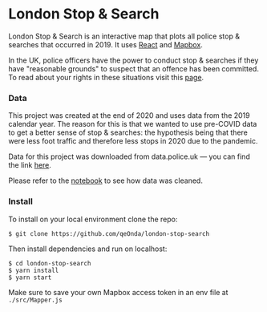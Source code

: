 # London Stop & Search
London Stop & Search is an interactive map that plots all police stop & searches that occurred in 2019. It uses [React](https://reactjs.org/) and [Mapbox](https://www.mapbox.com/).  

In the UK, police officers have the power to conduct stop & searches if they have "reasonable grounds" to suspect that an offence has been committed. To read about your rights in these situations visit this [page](https://www.libertyhumanrights.org.uk/advice_information/stop-and-search/).  

### Data
This project was created at the end of 2020 and uses data from the 2019 calendar year. The reason for this is that we wanted to use pre-COVID data to get a better sense of stop & searches: the hypothesis being that there were less foot traffic and therefore less stops in 2020 due to the pandemic.

Data for this project was downloaded from data.police.uk &mdash; you can find the link [here](https://data.police.uk/data/).  

Please refer to the [notebook](data_clean.ipynb) to see how data was cleaned. 

### Install 
To install on your local environment clone the repo:
```
$ git clone https://github.com/qeOnda/london-stop-search
```
Then install dependencies and run on localhost: 
```
$ cd london-stop-search
$ yarn install
$ yarn start
```
Make sure to save your own Mapbox access token in an env file at `./src/Mapper.js`








